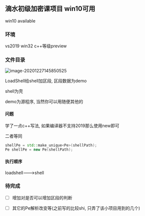 ## 滴水初级加密课项目 win10可用
win10 available

### 环境

vs2019 win32 c++等级preview

### 文件目录

![image-20201227145850525](E:\Win10_Main\windows_sd\own\Vs2017\15521_encryption_pack\ReadMe.assets\image-20201227145850525.png)

LoadShell给shell加区段, 区段数据为demo

shell为壳

demo为源程序, 当然你可以用随便其他的

#### 问题

学了一点c++写法, 如果编译器不支持2019那么使用new即可

二者等同

```c++
shellPe = std::make_unique<Pe>(shellPath);
Pe shellPe = new Pe(shellPath);
```
#### 执行顺序
loadshell--->shell

### 待完成

- [ ] 增加对是否可以增加区段的判断
- [ ] 其它的Pe解析改变等(之前写的比较shi, 只弄了该小项目用到的几个)


